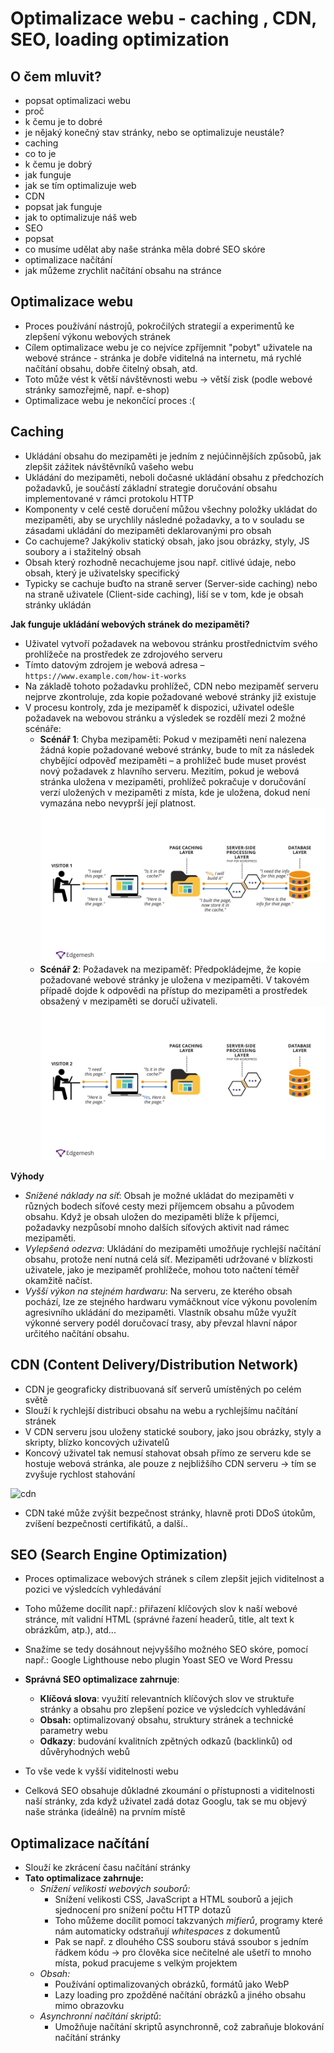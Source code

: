 # Optimalizace webu - caching , CDN, SEO, loading optimization

## O čem mluvit?
- popsat optimalizaci webu
 - proč
 - k čemu je to dobré
 - je nějaký konečný stav stránky, nebo se optimalizuje neustále?
- caching
 - co to je
 - k čemu je dobrý
 - jak funguje
 - jak se tím optimalizuje web
- CDN
 - popsat jak funguje
 - jak to optimalizuje náš web
- SEO
 - popsat
 - co musíme udělat aby naše stránka měla dobré SEO skóre
- optimalizace načítání
 - jak můžeme zrychlit načítání obsahu na stránce

## Optimalizace webu
- Proces používání nástrojů, pokročilých strategií a experimentů ke zlepšení výkonu webových stránek
- Cílem optimalizace webu je co nejvíce zpříjemnit "pobyt" uživatele na webové stránce - stránka je dobře viditelná na internetu, má rychlé načítání obsahu, dobře čitelný obsah, atd. 
- Toto může vést k větší návštěvnosti webu -> větší zisk (podle webové stránky samozřejmě, např. e-shop)
- Optimalizace webu je nekončící proces :(

## Caching
- Ukládání obsahu do mezipaměti je jedním z nejúčinnějších způsobů, jak zlepšit zážitek návštěvníků vašeho webu
- Ukládání do mezipaměti, neboli dočasné ukládání obsahu z předchozích požadavků, je součástí základní strategie doručování obsahu implementované v rámci protokolu HTTP
- Komponenty v celé cestě doručení můžou všechny položky ukládat do mezipaměti, aby se urychlily následné požadavky, a to v souladu se zásadami ukládání do mezipaměti deklarovanými pro obsah
- Co cachujeme? Jakýkoliv statický obsah, jako jsou obrázky, styly, JS soubory a i stažitelný obsah
- Obsah který rozhodně necachujeme jsou např. citlivé údaje, nebo obsah, který je uživatelsky specifický
- Typicky se cachuje buďto na straně server (Server-side caching) nebo na straně uživatele (Client-side caching), liší se v tom, kde je obsah stránky ukládán

**Jak funguje ukládání webových stránek do mezipaměti?**

- Uživatel vytvoří požadavek na webovou stránku prostřednictvím svého prohlížeče na prostředek ze zdrojového serveru
- Tímto datovým zdrojem je webová adresa – `https://www.example.com/how-it-works`
- Na základě tohoto požadavku prohlížeč, CDN nebo mezipaměť serveru nejprve zkontroluje, zda kopie požadované webové stránky již existuje
- V procesu kontroly, zda je mezipaměť k dispozici, uživatel odešle požadavek na webovou stránku a výsledek se rozdělí mezi 2 možné scénáře:
  - **Scénář 1**: Chyba mezipaměti: Pokud v mezipaměti není nalezena žádná kopie požadované webové stránky, bude to mít za následek chybějící odpověď mezipaměti – a prohlížeč bude muset provést nový požadavek z hlavního serveru. Mezitím, pokud je webová stránka uložena v mezipaměti, prohlížeč pokračuje v doručování verzí uložených v mezipaměti z místa, kde je uložena, dokud není vymazána nebo nevyprší její platnost.
    ![scene1](https://github.com/oschl-git/jecna-wa-maturita/blob/main/images/02_cache1.png)
  - **Scénář 2**: Požadavek na mezipaměť: Předpokládejme, že kopie požadované webové stránky je uložena v mezipaměti. V takovém případě dojde k odpovědi na přístup do mezipaměti a prostředek obsažený v mezipaměti se doručí uživateli.
    ![cache2](https://github.com/oschl-git/jecna-wa-maturita/blob/main/images/02_cache2.png)

**Výhody**

- _Snížené náklady na síť_: Obsah je možné ukládat do mezipaměti v různých bodech síťové cesty mezi příjemcem obsahu a původem obsahu. Když je obsah uložen do mezipaměti blíže k příjemci, požadavky nezpůsobí mnoho dalších síťových aktivit nad rámec mezipaměti.
- _Vylepšená odezva_: Ukládání do mezipaměti umožňuje rychlejší načítání obsahu, protože není nutná celá síť. Mezipaměti udržované v blízkosti uživatele, jako je mezipaměť prohlížeče, mohou toto načtení téměř okamžitě načíst.
- _Vyšší výkon na stejném hardwaru_: Na serveru, ze kterého obsah pochází, lze ze stejného hardwaru vymáčknout více výkonu povolením agresivního ukládání do mezipaměti. Vlastník obsahu může využít výkonné servery podél doručovací trasy, aby převzal hlavní nápor určitého načítání obsahu.

## CDN (Content Delivery/Distribution Network)
- CDN je geograficky distribuovaná síť serverů umístěných po celém světě
- Slouží k rychlejší distribuci obsahu na webu a rychlejšímu načítání stránek
- V CDN serveru jsou uloženy statické soubory, jako jsou obrázky, styly a skripty,  blízko koncových uživatelů
- Koncový uživatel tak nemusí stahovat obsah přímo ze serveru kde se hostuje webová stránka, ale pouze z nejbližšího CDN serveru -> tím se zvyšuje rychlost stahování

![cdn](https://cf-assets.www.cloudflare.com/slt3lc6tev37/7Dy6rquZDDKSJoeS27Y6xc/4a671b7cc7894a475a94f0140981f5d9/what_is_a_cdn_distributed_server_map.png)

- CDN také může zvýšit bezpečnost stránky, hlavně proti DDoS útokům, zvíšení bezpečnosti certifikátů, a další..

## SEO (Search Engine Optimization)
- Proces optimalizace webových stránek s cílem zlepšit jejich viditelnost a pozici ve výsledcích vyhledávání
- Toho můžeme docílit např.: přiřazení klíčových slov k naší webové stránce, mít validní HTML (správné řazení headerů, title, alt text k obrázkům, atp.), atd...
- Snažíme se tedy dosáhnout nejvyššího možného SEO skóre, pomocí např.: Google Lighthouse nebo plugin Yoast SEO ve Word Pressu

- **Správná SEO optimalizace zahrnuje**:
	- **Klíčová slova**: využití relevantních klíčových slov ve struktuře stránky a obsahu pro zlepšení pozice ve výsledcích vyhledávání
	- **Obsah:** optimalizovaný obsahu, struktury stránek a technické parametry webu
	- **Odkazy**: budování kvalitních zpětných odkazů (backlinků) od důvěryhodných webů
- To vše vede k vyšší viditelnosti webu

- Celková SEO obsahuje důkladné zkoumání o přístupnosti a viditelnosti naší stránky, zda když uživatel zadá dotaz Googlu, tak se mu objevý naše stránka (ideálně) na prvním místě

## Optimalizace načítání
- Slouží ke zkrácení času načítání stránky
- **Tato optimalizace zahrnuje:**
	- *Snížení velikosti webových souborů:* 
		- Snížení velikosti CSS, JavaScript a HTML souborů a jejich sjednocení pro snížení počtu HTTP dotazů
		- Toho můžeme docílit pomocí takzvaných *mifierů*, programy které nám automaticky odstraňují *whitespaces* z dokumentů
		- Pak se např. z dlouhého CSS souboru stává ssoubor s jedním řádkem kódu -> pro člověka sice nečitelné ale ušetří to mnoho místa, pokud pracujeme s velkým projektem
	- *Obsah:* 
		- Používání optimalizovaných obrázků, formátů jako WebP
		- Lazy loading pro zpožděné načítání obrázků a jiného obsahu mimo obrazovku
	- *Asynchronní načítání skriptů*: 
		- Umožňuje načítání skriptů asynchronně, což zabraňuje blokování načítání stránky
